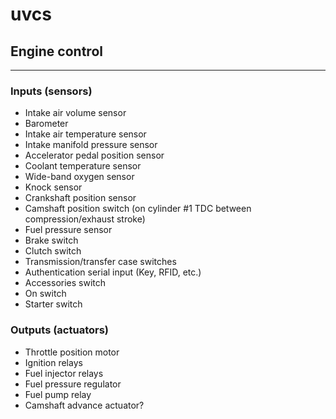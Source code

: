 # uvcs

## Engine control
---

### Inputs (sensors)

- Intake air volume sensor
- Barometer
- Intake air temperature sensor
- Intake manifold pressure sensor
- Accelerator pedal position sensor
- Coolant temperature sensor
- Wide-band oxygen sensor
- Knock sensor
- Crankshaft position sensor
- Camshaft position switch (on cylinder #1 TDC between compression/exhaust stroke)
- Fuel pressure sensor
- Brake switch
- Clutch switch
- Transmission/transfer case switches
- Authentication serial input (Key, RFID, etc.)
- Accessories switch
- On switch
- Starter switch

### Outputs (actuators)

- Throttle position motor
- Ignition relays
- Fuel injector relays
- Fuel pressure regulator
- Fuel pump relay
- Camshaft advance actuator?
